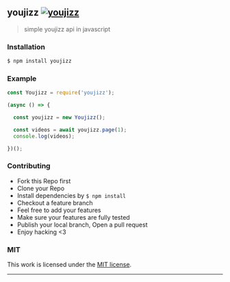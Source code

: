 ## youjizz [![youjizz](https://img.shields.io/npm/v/youjizz.svg)](https://npmjs.org/youjizz)

> simple youjizz api in javascript

### Installation

```bash
$ npm install youjizz
```

### Example

```js
const Youjizz = require('youjizz');

(async () => {

  const youjizz = new Youjizz();

  const videos = await youjizz.page(1);
  console.log(videos);

})();
```

### Contributing
- Fork this Repo first
- Clone your Repo
- Install dependencies by `$ npm install`
- Checkout a feature branch
- Feel free to add your features
- Make sure your features are fully tested
- Publish your local branch, Open a pull request
- Enjoy hacking <3

### MIT

This work is licensed under the [MIT license](./LICENSE).

---